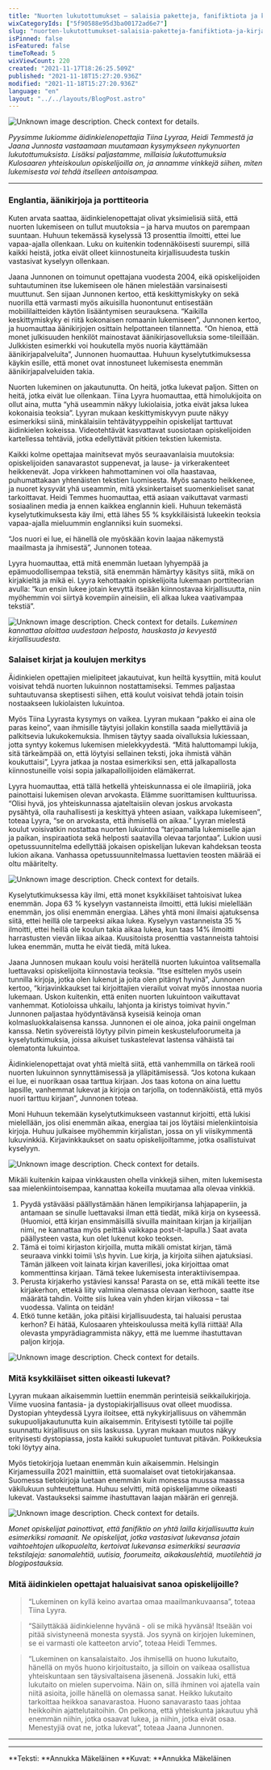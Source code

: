 ```yaml
---
title: "Nuorten lukutottumukset – salaisia paketteja, fanifiktiota ja kirjallisuuden porttiteoria"
wixCategoryIds: ["5f90588e95d3ba00172ad6e7"]
slug: "nuorten-lukutottumukset-salaisia-paketteja-fanifiktiota-ja-kirjallisuuden-porttiteoria"
isPinned: false
isFeatured: false
timeToRead: 5
wixViewCount: 220
created: "2021-11-17T18:26:25.509Z"
published: "2021-11-18T15:27:20.936Z"
modified: "2021-11-18T15:27:20.936Z"
language: "en"
layout: "../../layouts/BlogPost.astro"
---
```



![Unknown image description. Check context for details.](https://static.wixstatic.com/media/abd5f5_ca0bae38a4a94c8d8b7be3ddbb74b09c~mv2.jpg) <!-- Original name: booklover.jpg -->


*Pyysimme lukiomme äidinkielenopettajia Tiina Lyyraa, Heidi Temmestä ja Jaana Junnosta vastaamaan muutamaan kysymykseen nykynuorten lukutottumuksista. Lisäksi paljastamme, millaisia lukutottumuksia Kulosaaren yhteiskoulun opiskelijoilla on, ja annamme vinkkejä siihen, miten lukemisesta voi tehdä itselleen antoisampaa.*

---
### 
### 
### Englantia, äänikirjoja ja porttiteoria


Kuten arvata saattaa, äidinkielenopettajat olivat yksimielisiä siitä, että nuorten lukemiseen on tullut muutoksia – ja harva muutos on parempaan suuntaan. Huhuun tekemässä kyselyssä 13 prosenttia ilmoitti, ettei lue vapaa-ajalla ollenkaan. Luku on kuitenkin todennäköisesti suurempi, sillä kaikki heistä, jotka eivät olleet kiinnostuneita kirjallisuudesta tuskin vastasivat kyselyyn ollenkaan.

Jaana Junnonen on toimunut opettajana vuodesta 2004, eikä opiskelijoiden suhtautuminen itse lukemiseen ole hänen mielestään varsinaisesti muuttunut. Sen sijaan Junnonen kertoo, että keskittymiskyky on sekä nuorilla että varmasti myös aikuisilla huonontunut entisestään mobiililaitteiden käytön lisääntymisen seurauksena. “Kaikilla keskittymiskyky ei riitä kokonaisen romaanin lukemiseen”, Junnonen kertoo, ja huomauttaa äänikirjojen osittain helpottaneen tilannetta. “On hienoa, että monet julkisuuden henkilöt mainostavat äänikirjasovelluksia some-tileillään. Julkkisten esimerkki voi houkutella myös nuoria käyttämään äänikirjapalveluita”, Junnonen huomauttaa. Huhuun kyselytutkimuksessa käykin esille, että monet ovat innostuneet lukemisesta enemmän äänikirjapalveluiden takia.

Nuorten lukeminen on jakautunutta. On heitä, jotka lukevat paljon. Sitten on heitä, jotka eivät lue ollenkaan. Tiina Lyyra huomauttaa, että himolukijoita on ollut aina, mutta “yhä useammin näkyy lukiolaisia, jotka eivät jaksa lukea kokonaisia teoksia”. Lyyran mukaan keskittymiskyvyn puute näkyy esimerkiksi siinä, minkälaisiin tehtävätyyppeihin opiskelijat tarttuvat äidinkielen kokeissa. Videotehtävät kasvattavat suosiotaan opiskelijoiden kartellessa tehtäviä, jotka edellyttävät pitkien tekstien lukemista.
	
Kaikki kolme opettajaa mainitsevat myös seuraavanlaisia muutoksia: opiskelijoiden sanavarastot suppenevat, ja lause- ja virkerakenteet heikkenevät. Jopa virkkeen hahmottaminen voi olla haastavaa, puhumattakaan yhtenäisten tekstien luomisesta. Myös sanasto heikkenee, ja nuoret kysyvät yhä useammin, mitä yksinkertaiset suomenkieliset sanat tarkoittavat. Heidi Temmes huomauttaa, että asiaan vaikuttavat varmasti sosiaalinen media ja ennen kaikkea englannin kieli. Huhuun tekemästä kyselytutkimuksesta käy ilmi, että lähes 55 % ksykkiläisistä lukeekin teoksia vapaa-ajalla mieluummin englanniksi kuin suomeksi.
	
“Jos nuori ei lue, ei hänellä ole myöskään kovin laajaa näkemystä maailmasta ja ihmisestä”, Junnonen toteaa.
	
Lyyra huomauttaa, että mitä enemmän luetaan lyhyempää ja epämuodollisempaa tekstiä, sitä enemmän hämärtyy käsitys siitä, mikä on kirjakieltä ja mikä ei. Lyyra kehottaakin opiskelijoita lukemaan porttiteorian avulla: “kun ensin lukee jotain kevyttä itseään kiinnostavaa kirjallisuutta, niin myöhemmin voi siirtyä kovempiin aineisiin, eli alkaa lukea vaativampaa tekstiä”.


![Unknown image description. Check context for details.](https://static.wixstatic.com/media/abd5f5_ccfe9e39a1c2475ba6f62a6b7167d409~mv2.jpg) <!-- Original name: nallepuh.JPG -->
<span style="textAlignment:center;">*Lukeminen kannattaa aloittaa uudestaan helposta, hauskasta ja kevyestä kirjallisuudesta.*</span>


### Salaiset kirjat ja koulujen merkitys


Äidinkielen opettajien mielipiteet jakautuivat, kun heiltä kysyttiin, mitä koulut voisivat tehdä nuorten lukuinnon nostattamiseksi. Temmes paljastaa suhtautuvansa skeptisesti siihen, että koulut voisivat tehdä jotain toisin nostaakseen lukiolaisten lukuintoa.
	
Myös Tiina Lyyrasta kysymys on vaikea. Lyyran mukaan “pakko ei aina ole paras keino”, vaan ihmisille täytyisi jollakin konstilla saada miellyttäviä ja palkitsevia lukukokemuksia. Ihmisen täytyy saada oivalluksia lukiessaan, jotta syntyy kokemus lukemisen mielekkyydestä. “Mitä haluttomampi lukija, sitä tärkeämpää on, että löytyisi sellainen teksti, joka ihmistä vähän koukuttaisi”, Lyyra jatkaa ja nostaa esimerkiksi sen, että jalkapallosta kiinnostuneille voisi sopia jalkapalloilijoiden elämäkerrat.
	
Lyyra huomauttaa, että tällä hetkellä yhteiskunnassa ei ole ilmapiiriä, joka painottaisi lukemisen olevan arvokasta. Elämme suorittamisen kulttuurissa. “Olisi hyvä, jos yhteiskunnassa ajateltaisiin olevan joskus arvokasta pysähtyä, olla rauhallisesti ja keskittyä yhteen asiaan, vaikkapa lukemiseen”, toteaa Lyyra, “se on arvokasta, että ihmisellä on aikaa.” Lyyran mielestä koulut voisivatkin nostattaa nuorten lukuintoa “tarjoamalla lukemiselle ajan ja paikan, inspiraatiota sekä helposti saatavilla olevaa tarjontaa”. Lukion uusi opetussuunnitelma edellyttää jokaisen opiskelijan lukevan kahdeksan teosta lukion aikana. Vanhassa opetussuunnitelmassa luettavien teosten määrää ei oltu määritelty.


![Unknown image description. Check context for details.](https://static.wixstatic.com/media/abd5f5_fba59f91992d47638ed27d9621e77d26~mv2.jpg) <!-- Original name: bookshop.JPG -->


Kyselytutkimuksessa käy ilmi, että monet ksykkiläiset tahtoisivat lukea enemmän. Jopa 63 % kyselyyn vastanneista ilmoitti, että lukisi mielellään enemmän, jos olisi enemmän energiaa. Lähes yhtä moni ilmaisi ajatuksensa siitä, ettei heillä ole tarpeeksi aikaa lukea. Kyselyyn vastanneista 35 % ilmoitti, ettei heillä ole koulun takia aikaa lukea, kun taas 14% ilmoitti harrastusten vievän liikaa aikaa. Kuusitoista prosenttia vastanneista tahtoisi lukea enemmän, mutta he eivät tiedä, mitä lukea.

Jaana Junnosen mukaan koulu voisi herätellä nuorten lukuintoa valitsemalla luettavaksi opiskelijoita kiinnostavia teoksia. “Itse esittelen myös usein tunnilla kirjoja, jotka olen lukenut ja joita olen pitänyt hyvinä”, Junnonen kertoo, “kirjavinkkaukset tai kirjoittajien vierailut voivat myös innostaa nuoria lukemaan. Uskon kuitenkin, että eniten nuorten lukuintoon vaikuttavat vanhemmat. Kotioloissa uhkailu, lahjonta ja kiristys toimivat hyvin.” Junnonen paljastaa hyödyntävänsä kyseisiä keinoja oman kolmasluokkalaisensa kanssa. Junnonen ei ole ainoa, joka painii ongelman kanssa. Netin syövereistä löytyy pilvin pimein keskustelufoorumeita ja kyselytutkimuksia, joissa aikuiset tuskastelevat lastensa vähäistä tai olematonta lukuintoa.

Äidinkielenopettajat ovat yhtä mieltä siitä, että vanhemmilla on tärkeä rooli nuorten lukuinnon synnyttämisessä ja ylläpitämisessä. “Jos kotona kukaan ei lue, ei nuorikaan osaa tarttua kirjaan. Jos taas kotona on aina luettu lapsille, vanhemmat lukevat ja kirjoja on tarjolla, on todennäköistä, että myös nuori tarttuu kirjaan”, Junnonen toteaa.

Moni Huhuun tekemään kyselytutkimukseen vastannut kirjoitti, että lukisi mielellään, jos olisi enemmän aikaa, energiaa tai jos löytäisi mielenkiintoisia kirjoja. Huhuu julkaisee myöhemmin kirjalistan, jossa on yli viisikymmentä lukuvinkkiä. Kirjavinkkaukset on saatu opiskelijoiltamme, jotka osallistuivat kyselyyn.


![Unknown image description. Check context for details.](https://static.wixstatic.com/media/abd5f5_45c6509ca9d7426bb2f2f3e4164d93e2~mv2.jpg) <!-- Original name: minanaensinut.jpg -->


Mikäli kuitenkin kaipaa vinkkausten ohella vinkkejä siihen, miten lukemisesta saa mielenkiintoisempaa, kannattaa kokeilla muutamaa alla olevaa vinkkiä.

1. Pyydä ystävääsi päällystämään hänen lempikirjansa lahjapaperiin, ja antamaan se sinulle luettavaksi ilman että tiedät, mikä kirja on kyseessä. (Huomioi, että kirjan ensimmäisillä sivuilla mainitaan kirjan ja kirjailijan nimi, ne kannattaa myös peittää vaikkapa post-it-lapulla.) Saat avata päällysteen vasta, kun olet lukenut koko teoksen.
1. Tämä ei toimi kirjaston kirjoilla, mutta mikäli omistat kirjan, tämä seuraava vinkki toimii \s\s
hyvin. Lue kirja, ja kirjoita siihen ajatuksiasi. Tämän jälkeen voit lainata kirjan kaverillesi, joka kirjoittaa omat kommenttinsa kirjaan. Tämä tekee lukemisesta interaktiivisempaa.
1. Perusta kirjakerho ystäviesi kanssa! Parasta on se, että mikäli teette itse kirjakerhon, ettekä liity valmiina olemassa olevaan kerhoon, saatte itse määrätä tahdin. Voitte siis lukea vain yhden kirjan viikossa – tai vuodessa. Valinta on teidän!
1. Etkö tunne ketään, joka pitäisi kirjallisuudesta, tai haluaisi perustaa kerhon? Ei hätää, Kulosaaren yhteiskoulussa meitä kyllä riittää! Alla olevasta ympyrädiagrammista näkyy, että me luemme ihastuttavan paljon kirjoja.


![Unknown image description. Check context for details.](https://static.wixstatic.com/media/abd5f5_44c3bbe9fa0b4ef78a35fc2c75b0e27f~mv2.png) <!-- Original name: montako.PNG -->


### Mitä ksykkiläiset sitten oikeasti lukevat?


Lyyran mukaan aikaisemmin luettiin enemmän perinteisiä seikkailukirjoja. Viime vuosina fantasia- ja dystopiakirjallisuus ovat olleet muodissa. Dystopian yhteydessä Lyyra iloitsee, että nykykirjallisuus on vähemmän sukupuolijakautunutta kuin aikaisemmin. Erityisesti tytöille tai pojille suunnattu kirjallisuus on siis laskussa. Lyyran mukaan muutos näkyy erityisesti dystopiassa, josta kaikki sukupuolet tuntuvat pitävän. Poikkeuksia toki löytyy aina.
	
Myös tietokirjoja luetaan enemmän kuin aikaisemmin. Helsingin Kirjamessuilla 2021 mainittiin, että suomalaiset ovat tietokirjakansaa. Suomessa tietokirjoja luetaan enemmän kuin monessa muussa maassa väkilukuun suhteutettuna. Huhuu selvitti, mitä opiskelijamme oikeasti lukevat. Vastaukseksi saimme ihastuttavan laajan määrän eri genrejä.


![Unknown image description. Check context for details.](https://static.wixstatic.com/media/abd5f5_5efc6c7453ad46b3b7a8d1891f73335f~mv2.png) <!-- Original name: genret.PNG -->

<span style="textAlignment:center;">*Monet opiskelijat painottivat, että fanifiktio on yhtä lailla kirjallisuutta kuin esimerkiksi romaanit. Ne opiskelijat, jotka vastasivat lukevansa jotain vaihtoehtojen ulkopuolelta, kertoivat lukevansa esimerkiksi seuraavia tekstilajeja: sanomalehtiä, uutisia, foorumeita, aikakauslehtiä, muotilehtiä ja blogipostauksia.*</span>
&nbsp;

### Mitä äidinkielen opettajat haluaisivat sanoa opiskelijoille?

> “Lukeminen on kyllä keino avartaa omaa maailmankuvaansa”, toteaa Tiina Lyyra.

> “Säilyttäkää äidinkielenne hyvänä - oli se mikä hyvänsä! Itseään voi pitää sivistyneenä monesta syystä. Jos syynä on kirjojen lukeminen, se ei varmasti ole katteeton arvio”, toteaa Heidi Temmes.

> “Lukeminen on kansalaistaito. Jos ihmisellä on huono lukutaito, hänellä on myös huono kirjoitustaito, ja silloin on vaikeaa osallistua yhteiskuntaan sen täysivaltaisena jäsenenä. Jossakin luki, että lukutaito on mielen supervoima. Näin on, sillä ihminen voi ajatella vain niitä asioita, joille hänellä on olemassa sanat. Heikko lukutaito tarkoittaa heikkoa sanavarastoa. Huono sanavarasto taas johtaa heikkoihin ajattelutaitoihin. On pelkona, että yhteiskunta jakautuu yhä enemmän niihin, jotka osaavat lukea, ja niihin, jotka eivät osaa. Menestyjiä ovat ne, jotka lukevat”, toteaa Jaana Junnonen.
****
---


**Teksti: **Annukka Mäkeläinen
**Kuvat: **Annukka Mäkeläinen

